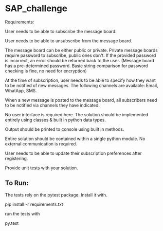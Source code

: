 # SAP_challenge

Requirements:

User needs to be able to subscribe the message board.

User needs to be able to unsubscribe from the message board.

The message board can be either public or private. Private message boards require password to subscribe, public ones don't. If the provided password is incorrect, an error should be returned back to the user. (Message board has a pre-determined password. Basic string comparison for password checking is fine, no need for encryption)

At the time of subscription, user needs to be able to specify how they want to be notified of new messages. The following channels are available: Email, WhatApp, SMS.

When a new message is posted to the message board, all subscribers need to be notified via channels they have indicated.

No user interface is required here. The solution should be implemented entirely using classes & built in python data types.

Output should be printed to console using built in methods.

Entire solution should be contained within a single python module. No external communication is required.

User needs to be able to update their subscription preferences after registering.

Provide unit tests with your solution.

## To Run:

The tests rely on the pytest package. Install it with.

pip install -r requirements.txt

run the tests with 

py.test

